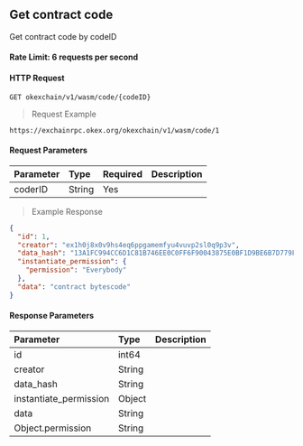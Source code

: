 ## Get contract code

Get contract code by codeID

#### Rate Limit: 6 requests per second

#### HTTP Request

`GET okexchain/v1/wasm/code/{codeID}`

> Request Example



```wiki
https://exchainrpc.okex.org/okexchain/v1/wasm/code/1
```

#### Request Parameters

| **Parameter** | **Type** | **Required** | **Description**                                                                                                                                                                                                     |
| :------------ | :------- | :----------- | :------------------------------------------------------------------------------------------------------------------------------------------------------------------------------------------------------------------ |
| coderID      | String   | Yes           | |

> Example Response

```json
{
  "id": 1,
  "creator": "ex1h0j8x0v9hs4eq6ppgamemfyu4vuvp2sl0q9p3v",
  "data_hash": "13A1FC994CC6D1C81B746EE0C0FF6F90043875E0BF1D9BE6B7D779FC978DC2A5",
  "instantiate_permission": {
    "permission": "Everybody"
  },
  "data": "contract bytescode"
}
```

#### Response Parameters

| **Parameter** | **Type** | **Description**                                                                                                                                                                                                                                                      |
| :----------------- | :------- | :------------------------------------------------------------------------------------------------------------------------------------------------------------------------------------------------------------------------------------------------------------------- |
|  id             | int64    | 				| 
|  creator               | String    | 				| 
|  data_hash        | String    | 				| 
|  instantiate_permission| Object    | 				| 
|  data    | String    | 				| 
|  Object.permission               | String    | 				| 
